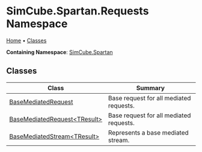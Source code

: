 # SimCube\.Spartan\.Requests Namespace

[Home](../../README.md) &#x2022; [Classes](#classes)

**Containing Namespace**: [SimCube.Spartan](../README.md)

## Classes

| Class | Summary |
| ----- | ------- |
| [BaseMediatedRequest](BaseMediatedRequest/README.md) | Base request for all mediated requests\. |
| [BaseMediatedRequest\<TResult\>](BaseMediatedRequest-1/README.md) | Base request for all mediated requests\. |
| [BaseMediatedStream\<TResult\>](BaseMediatedStream-1/README.md) | Represents a base mediated stream\. |

